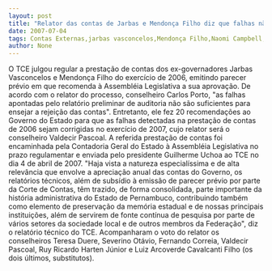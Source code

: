 ```yaml
---
layout: post
title: "Relator das contas de Jarbas e Mendonça Filho diz que falhas não eram suficientes para rejeição"
date: 2007-07-04
tags: Contas Externas,jarbas vasconcelos,Mendonça Filho,Naomi Campbell,Relatório
author: None
---
```

O TCE julgou regular a presta&ccedil;&atilde;o de contas dos ex-governadores Jarbas Vasconcelos e Mendon&ccedil;a Filho do exerc&iacute;cio de 2006, emitindo parecer pr&eacute;vio em que recomenda &agrave; Assembl&eacute;ia Legislativa a sua aprova&ccedil;&atilde;o. 
De acordo com o relator do processo, conselheiro Carlos Porto, &quot;as falhas apontadas pelo relat&oacute;rio preliminar de auditoria n&atilde;o s&atilde;o suficientes para ensejar a rejei&ccedil;&atilde;o das contas&quot;. 
Entretanto, ele fez 20 recomenda&ccedil;&otilde;es ao Governo do Estado para que as falhas detectadas na presta&ccedil;&atilde;o de contas de 2006 sejam corrigidas no exerc&iacute;cio de 2007, cujo relator ser&aacute; o conselheiro Valdecir Pascoal. 
A referida presta&ccedil;&atilde;o de contas foi encaminhada pela Contadoria Geral do Estado &agrave; Assembl&eacute;ia Legislativa no prazo regulamentar e enviada pelo presidente Guilherme Uchoa ao TCE no dia 4 de abril de 2007.
&quot;Haja vista a natureza especial&iacute;ssima e de alta relev&acirc;ncia que envolve a aprecia&ccedil;&atilde;o anual das contas do Governo, os relat&oacute;rios t&eacute;cnicos, al&eacute;m de subs&iacute;dio &agrave; emiss&atilde;o de parecer pr&eacute;vio por parte da Corte de Contas, t&ecirc;m trazido, de forma consolidada, parte importante da hist&oacute;ria administrativa do Estado de Pernambuco, contribuindo tamb&eacute;m como elemento de preserva&ccedil;&atilde;o da mem&oacute;ria estadual e de nossas principais institui&ccedil;&otilde;es, al&eacute;m de servirem de fonte cont&iacute;nua de pesquisa por parte de v&aacute;rios setores da sociedade local e de outros membros da Federa&ccedil;&atilde;o&quot;, diz o relat&oacute;rio t&eacute;cnico do TCE. 
Acompanharam o voto do relator os conselheiros Teresa Duere, Severino Ot&aacute;vio, Fernando Correia, Valdecir Pascoal, Ruy Ricardo Harten J&uacute;nior e Luiz Arcoverde Cavalcanti Filho (os dois &uacute;ltimos, substitutos). 